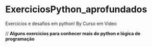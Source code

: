# ExerciciosPython_aprofundados
Exercicios e desafios em python! By Curso em Video


// **Alguns exercicios para conhecer mais do python e lógica de programação**
